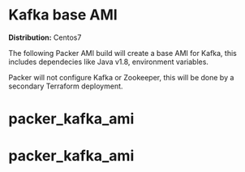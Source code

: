 # Kafka base AMI
**Distribution:** Centos7

The following Packer AMI build will create a base AMI for Kafka, this includes dependecies
like Java v1.8, environment variables. 

Packer will not configure Kafka or Zookeeper, this will be done by a secondary Terraform deployment. 
 # packer_kafka_ami
# packer_kafka_ami
